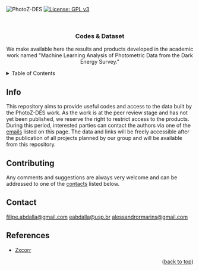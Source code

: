 ![PhotoZ-DES](/logo.png)
[![License: GPL v3](https://img.shields.io/badge/License-GPLv3-blue.svg)](https://www.gnu.org/licenses/gpl-3.0)
<a name="readme-top"></a>


<!-- PROJECT LOGO -->
<br />
<div align="center">
  <h3 align="center">Codes & Dataset</h3>

<p align="center">
We make available here the results and products developed in the academic work named "Machine Learning Analysis of Photometric Data from the Dark Energy Survey." 
  </p>
</div>



<!-- TABLE OF CONTENTS -->
<details>
  <summary>Table of Contents</summary>
  <ol>
    <li><a href="#info">Info</a>
    <li><a href="#contributing">Contributing</a></li>
    <li><a href="#contact">Contact</a></li>
    <li><a href="#references">References</a></li>
  </ol>
</details>



<!-- ABOUT THE PROJECT -->
## Info
This repository aims to provide useful codes and access to the data built by the PhotoZ-DES work. As the work is at the peer review stage and has not yet been published, we reserve the right to restrict access to the products. During this period, interested parties can contact the authors via one of the <a href="#contact">emails</a> listed on this page. The data and links will be freely accessible after the publication of all projects planned by our group and will be available from this repository.

## Contributing
Any comments and suggestions are always very welcome and can be addressed to one of the <a href="#contact">contacts</a> listed below.

## Contact
filipe.abdalla@gmail.com
eabdalla@usp.br
alessandrormarins@gmail.com

<!-- ACKNOWLEDGMENTS -->
## References

* [Zxcorr](https://github.com/zxcorr)

<p align="right">(<a href="#readme-top">back to top</a>)</p>
